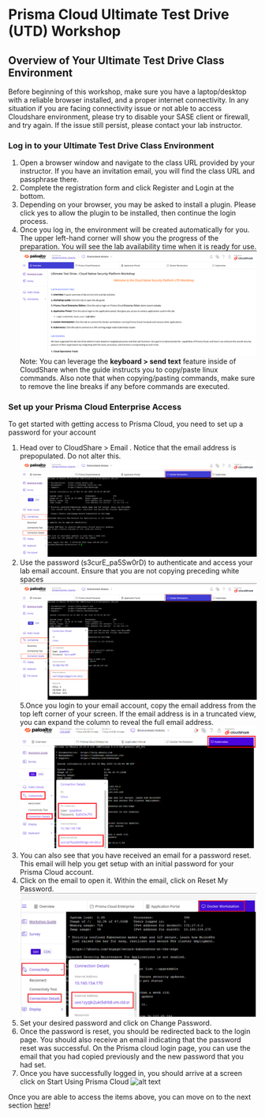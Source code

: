# Prisma Cloud Ultimate Test Drive (UTD) Workshop
## Overview of Your Ultimate Test Drive Class Environment
Before beginning of this workshop, make sure you have a laptop/desktop with a reliable browser installed, and a proper internet connectivity. In any situation if you are facing connectivity issue or not able to access Cloudshare environment, please try to disable your SASE client or firewall, and try again. If the issue still persist, please contact your lab instructor.

### Log in to your Ultimate Test Drive Class Environment
1. Open a browser window and navigate to the class URL provided by your instructor. If you have an invitation email, you will find the class URL and passphrase there.
2. Complete the registration form and click Register and Login at the bottom.
3. Depending on your browser, you may be asked to install a plugin. Please click yes to allow the plugin to be installed, then continue the login process.
4. Once you log in, the environment will be created automatically for you. The upper left-hand corner will show you the progress of the preparation. You will see the lab availability time when it is ready for use.
![alt text](/resources/cloudshare-screen-1.png)
Note: You can leverage the **keyboard > send text** feature inside of CloudShare when the guide instructs you to copy/paste linux commands. Also note that when copying/pasting commands, make sure to remove the line breaks if any before commands are executed.

### Set up your Prisma Cloud Enterprise Access
To get started with getting access to Prisma Cloud, you need to set up a password for your account
1. Head over to CloudShare > Email . Notice that the email address is prepopulated. Do not alter this.
![alt text](/resources/cloudshare-screen-2.png)
3. Use the password (s3curE_pa5Sw0rD) to authenticate and access your lab email account. Ensure that you are not copying preceding white spaces
![alt text](/resources/cloudshare-screen-3.png)
5.Once you login to your email account, copy the email address from the top left corner of your screen. If the email address is in a truncated view, you can expand the column to reveal the full email address.
![alt text](/resources/cloudshare-screen-4.png)
6. You can also see that you have received an email for a password reset. This email will help you get setup with an initial password for your Prisma Cloud account.
7. Click on the email to open it. Within the email, click on Reset My Password.
![alt text](/resources/cloudshare-screen-5.png)
8. Set your desired password and click on Change Password.
9. Once the password is reset, you should be redirected back to the login page. You should also receive an email indicating that the password reset was successful. On the Prisma cloud login page, you can use the email that you had copied previously and the new password that you had set.
10. Once you have successfully logged in, you should arrive at a screen click on Start Using Prisma Cloud
![alt text](/resources/cloudshare-screen-6.png)


Once you are able to access the items above, you can move on to the next section [here](/02-Assignment-1-1.md)!
